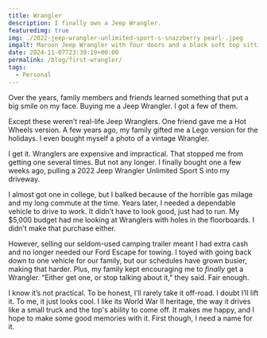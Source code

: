 ```yaml
---
title: Wrangler
description: I finally own a Jeep Wrangler.
featuredimg: true
img: ./2022-jeep-wrangler-unlimited-sport-s-snazzberry pearl-.jpeg
imgalt: Maroon Jeep Wrangler with four doors and a black soft top sitting in a driveway.
date: 2024-11-07T23:39:19+00:00
permalink: /blog/first-wrangler/
tags:
  - Personal
---
```


Over the years, family members and friends learned something that put a big smile on my face. Buying me a Jeep Wrangler. I got a few of them.

Except these weren’t real-life Jeep Wranglers. One friend gave me a Hot Wheels version. A few years ago, my family gifted me a Lego version for the holidays. I even bought myself a photo of a vintage Wrangler.

I get it. Wranglers are expensive and impractical. That stopped me from getting one several times. But not any longer. I finally bought one a few weeks ago, pulling a 2022 Jeep Wrangler Unlimited Sport S into my driveway.

I almost got one in college, but I balked because of the horrible gas milage and my long commute at the time. Years later, I needed a dependable vehicle to drive to work. It didn’t have to look good, just had to run. My $5,000 budget had me looking at Wranglers with holes in the floorboards. I didn’t make that purchase either.

However, selling our seldom-used camping trailer meant I had extra cash and no longer needed our Ford Escape for towing. I toyed with going back down to one vehicle for our family, but our schedules have grown busier, making that harder. Plus, my family kept encouraging me to _finally_ get a Wrangler. “Either get one, or stop talking about it,” they said. Fair enough.

I know it’s not practical. To be honest, I’ll rarely take it off-road. I doubt I’ll lift it. To me, it just looks cool. I like its World War II heritage, the way it drives like a small truck and the top's ability to come off. It makes me happy, and I hope to make some good memories with it. First though, I need a name for it.
